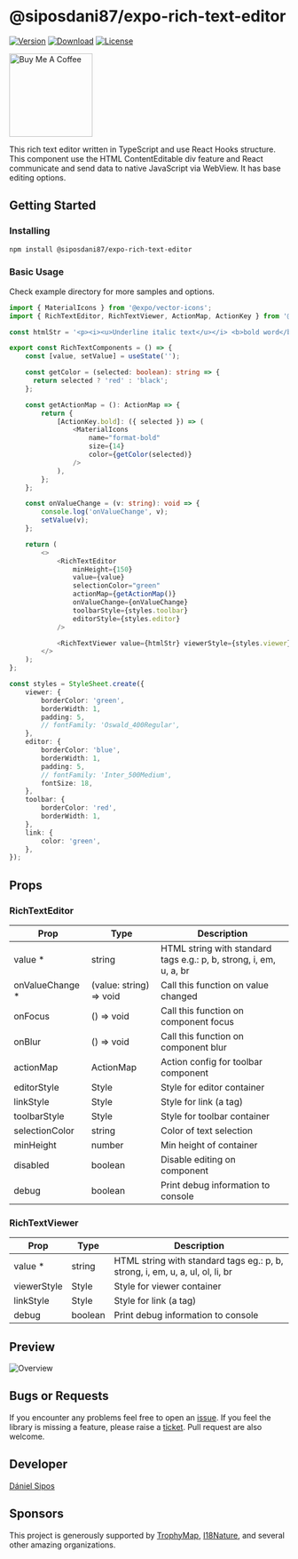 # @siposdani87/expo-rich-text-editor

[![Version](https://img.shields.io/npm/v/@siposdani87/expo-rich-text-editor.svg?style=square)](https://www.npmjs.com/package/@siposdani87/expo-rich-text-editor)
[![Download](https://img.shields.io/npm/dt/@siposdani87/expo-rich-text-editor.svg?style=square)](https://www.npmjs.com/package/@siposdani87/expo-rich-text-editor)
[![License](https://img.shields.io/npm/l/@siposdani87/expo-rich-text-editor.svg?style=square)](./LICENSE)

<a href="https://www.buymeacoffee.com/siposdani87" target="_blank"><img src="https://cdn.buymeacoffee.com/buttons/v2/default-green.png" alt="Buy Me A Coffee" style="width: 150px !important;"></a>

This rich text editor written in TypeScript and use React Hooks structure. This component use the HTML ContentEditable div feature and React communicate and send data to native JavaScript via WebView. It has base editing options.

## Getting Started

### Installing

```bash
npm install @siposdani87/expo-rich-text-editor
```

### Basic Usage

Check example directory for more samples and options.

```typescript
import { MaterialIcons } from '@expo/vector-icons';
import { RichTextEditor, RichTextViewer, ActionMap, ActionKey } from '@siposdani87/expo-rich-text-editor';

const htmlStr = '<p><i><u>Underline italic text</u></i> <b>bold word</b> normal words</p>';

export const RichTextComponents = () => {
    const [value, setValue] = useState('');

    const getColor = (selected: boolean): string => {
      return selected ? 'red' : 'black';
    };

    const getActionMap = (): ActionMap => {
        return {
            [ActionKey.bold]: ({ selected }) => (
                <MaterialIcons
                    name="format-bold"
                    size={14}
                    color={getColor(selected)}
                />
            ),
        };
    };

    const onValueChange = (v: string): void => {
        console.log('onValueChange', v);
        setValue(v);
    };

    return (
        <>
            <RichTextEditor
                minHeight={150}
                value={value}
                selectionColor="green"
                actionMap={getActionMap()}
                onValueChange={onValueChange}
                toolbarStyle={styles.toolbar}
                editorStyle={styles.editor}
            />

            <RichTextViewer value={htmlStr} viewerStyle={styles.viewer} linkStyle={styles.link} />
        </>
    );
};

const styles = StyleSheet.create({
    viewer: {
        borderColor: 'green',
        borderWidth: 1,
        padding: 5,
        // fontFamily: 'Oswald_400Regular',
    },
    editor: {
        borderColor: 'blue',
        borderWidth: 1,
        padding: 5,
        // fontFamily: 'Inter_500Medium',
        fontSize: 18,
    },
    toolbar: {
        borderColor: 'red',
        borderWidth: 1,
    },
    link: {
        color: 'green',
    },
});
```

## Props

### RichTextEditor

| Prop            | Type                    | Description |
| --------------- | ----------------------- | ----------- |
| value *         | string                  | HTML string with standard tags e.g.: p, b, strong, i, em, u, a, br |
| onValueChange * | (value: string) => void | Call this function on value changed |
| onFocus         | () => void              | Call this function on component focus |
| onBlur          | () => void              | Call this function on component blur |
| actionMap       | ActionMap               | Action config for toolbar component |
| editorStyle     | Style                   | Style for editor container |
| linkStyle       | Style                   | Style for link (a tag) |
| toolbarStyle    | Style                   | Style for toolbar container |
| selectionColor  | string                  | Color of text selection |
| minHeight       | number                  | Min height of container |
| disabled        | boolean                 | Disable editing on component |
| debug           | boolean                 | Print debug information to console |

### RichTextViewer

| Prop        | Type    | Description |
| ----------- | ------- | ----------- |
| value *     | string  | HTML string with standard tags eg.: p, b, strong, i, em, u, a, ul, ol, li, br |
| viewerStyle | Style   | Style for viewer container |
| linkStyle   | Style   | Style for link (a tag) |
| debug       | boolean | Print debug information to console |

## Preview

![Overview](https://raw.githubusercontent.com/siposdani87/expo-rich-text-editor/master/images/expo-rich-text-editor.png)

## Bugs or Requests

If you encounter any problems feel free to open an [issue](https://github.com/siposdani87/expo-rich-text-editor/issues/new?template=bug_report.md). If you feel the library is missing a feature, please raise a [ticket](https://github.com/siposdani87/expo-rich-text-editor/issues/new?template=feature_request.md). Pull request are also welcome.

## Developer

[Dániel Sipos](https://siposdani87.com)

## Sponsors

This project is generously supported by [TrophyMap](https://trophymap.org), [I18Nature](https://i18nature.com), and several other amazing organizations.
